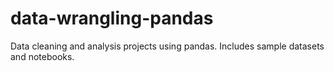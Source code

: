 # data-wrangling-pandas
Data cleaning and analysis projects using pandas. Includes sample datasets and notebooks.
